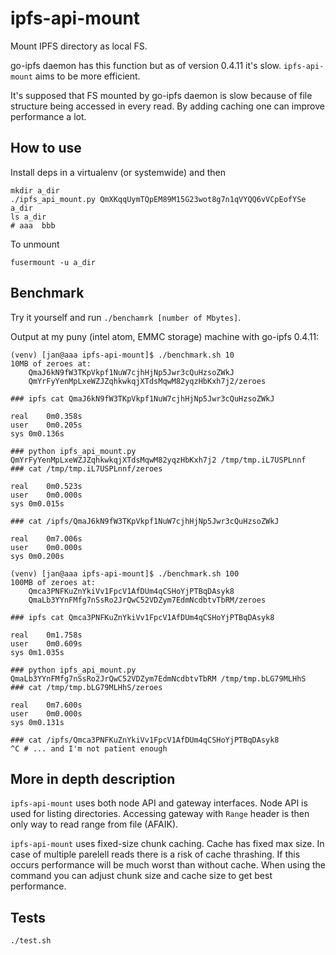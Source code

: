 ipfs-api-mount
==============

Mount IPFS directory as local FS.

go-ipfs daemon has this function but as of version 0.4.11 it's slow.
`ipfs-api-mount` aims to be more efficient.

It's supposed that FS mounted by go-ipfs daemon is slow because of file
structure being accessed in every read. By adding caching one can improve
performance a lot.

How to use
----------

Install deps in a virtualenv (or systemwide) and then

    mkdir a_dir
    ./ipfs_api_mount.py QmXKqqUymTQpEM89M15G23wot8g7n1qVYQQ6vVCpEofYSe a_dir
    ls a_dir
    # aaa  bbb

To unmount

    fusermount -u a_dir

Benchmark
---------

Try it yourself and run `./benchamrk [number of Mbytes]`.

Output at my puny (intel atom, EMMC storage) machine with go-ipfs 0.4.11:

    (venv) [jan@aaa ipfs-api-mount]$ ./benchmark.sh 10
    10MB of zeroes at:
    	QmaJ6kN9fW3TKpVkpf1NuW7cjhHjNp5Jwr3cQuHzsoZWkJ
    	QmYrFyYenMpLxeWZJZqhkwkqjXTdsMqwM82yqzHbKxh7j2/zeroes

    ### ipfs cat QmaJ6kN9fW3TKpVkpf1NuW7cjhHjNp5Jwr3cQuHzsoZWkJ

    real	0m0.358s
    user	0m0.205s
    sys	0m0.136s

    ### python ipfs_api_mount.py QmYrFyYenMpLxeWZJZqhkwkqjXTdsMqwM82yqzHbKxh7j2 /tmp/tmp.iL7USPLnnf
    ### cat /tmp/tmp.iL7USPLnnf/zeroes

    real	0m0.523s
    user	0m0.000s
    sys	0m0.015s

    ### cat /ipfs/QmaJ6kN9fW3TKpVkpf1NuW7cjhHjNp5Jwr3cQuHzsoZWkJ

    real	0m7.006s
    user	0m0.000s
    sys	0m0.200s

    (venv) [jan@aaa ipfs-api-mount]$ ./benchmark.sh 100
    100MB of zeroes at:
        Qmca3PNFKuZnYkiVv1FpcV1AfDUm4qCSHoYjPTBqDAsyk8
        QmaLb3YYnFMfg7nSsRo2JrQwC52VDZym7EdmNcdbtvTbRM/zeroes

    ### ipfs cat Qmca3PNFKuZnYkiVv1FpcV1AfDUm4qCSHoYjPTBqDAsyk8

    real	0m1.758s
    user	0m0.609s
    sys	0m1.035s

    ### python ipfs_api_mount.py QmaLb3YYnFMfg7nSsRo2JrQwC52VDZym7EdmNcdbtvTbRM /tmp/tmp.bLG79MLHhS
    ### cat /tmp/tmp.bLG79MLHhS/zeroes

    real	0m7.600s
    user	0m0.000s
    sys	0m0.131s

    ### cat /ipfs/Qmca3PNFKuZnYkiVv1FpcV1AfDUm4qCSHoYjPTBqDAsyk8
    ^C # ... and I'm not patient enough

More in depth description
-------------------------

`ipfs-api-mount` uses both node API and gateway interfaces. Node API is
used for listing directories. Accessing gateway with `Range` header is
then only way to read range from file (AFAIK).

`ipfs-api-mount` uses fixed-size chunk caching. Cache has fixed max size.
In case of multiple parelell reads there is a risk of cache thrashing.
If this occurs performance will be much worst than without cache. When
using the command you can adjust chunk size and cache size to get best
performance.

Tests
-----

    ./test.sh
